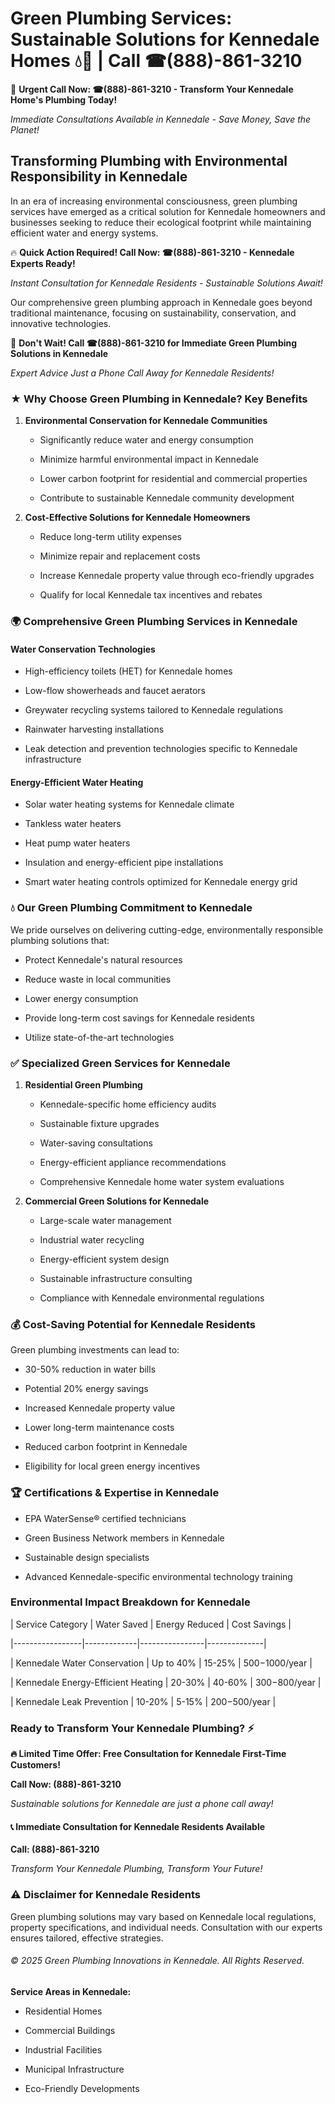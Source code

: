 # Green Plumbing Services: Sustainable Solutions for Kennedale Homes 💧🌿 | Call ☎(888)-861-3210

🚨 **Urgent Call Now: ☎(888)-861-3210 - Transform Your Kennedale Home's Plumbing Today!**
*Immediate Consultations Available in Kennedale - Save Money, Save the Planet!*

## Transforming Plumbing with Environmental Responsibility in Kennedale

In an era of increasing environmental consciousness, green plumbing services have emerged as a critical solution for Kennedale homeowners and businesses seeking to reduce their ecological footprint while maintaining efficient water and energy systems. 

🔥 **Quick Action Required! Call Now: ☎(888)-861-3210 - Kennedale Experts Ready!**
*Instant Consultation for Kennedale Residents - Sustainable Solutions Await!*

Our comprehensive green plumbing approach in Kennedale goes beyond traditional maintenance, focusing on sustainability, conservation, and innovative technologies.

🚨 **Don't Wait! Call ☎(888)-861-3210 for Immediate Green Plumbing Solutions in Kennedale**
*Expert Advice Just a Phone Call Away for Kennedale Residents!*

### ★ Why Choose Green Plumbing in Kennedale? Key Benefits

1. **Environmental Conservation for Kennedale Communities** 
   - Significantly reduce water and energy consumption
   - Minimize harmful environmental impact in Kennedale
   - Lower carbon footprint for residential and commercial properties
   - Contribute to sustainable Kennedale community development

2. **Cost-Effective Solutions for Kennedale Homeowners** 
   - Reduce long-term utility expenses
   - Minimize repair and replacement costs
   - Increase Kennedale property value through eco-friendly upgrades
   - Qualify for local Kennedale tax incentives and rebates

### 🌍 Comprehensive Green Plumbing Services in Kennedale

#### Water Conservation Technologies
- High-efficiency toilets (HET) for Kennedale homes
- Low-flow showerheads and faucet aerators
- Greywater recycling systems tailored to Kennedale regulations
- Rainwater harvesting installations
- Leak detection and prevention technologies specific to Kennedale infrastructure

#### Energy-Efficient Water Heating
- Solar water heating systems for Kennedale climate
- Tankless water heaters
- Heat pump water heaters
- Insulation and energy-efficient pipe installations
- Smart water heating controls optimized for Kennedale energy grid

### 💧 Our Green Plumbing Commitment to Kennedale

We pride ourselves on delivering cutting-edge, environmentally responsible plumbing solutions that:
- Protect Kennedale's natural resources
- Reduce waste in local communities
- Lower energy consumption
- Provide long-term cost savings for Kennedale residents
- Utilize state-of-the-art technologies

### ✅ Specialized Green Services for Kennedale

1. **Residential Green Plumbing**
   - Kennedale-specific home efficiency audits
   - Sustainable fixture upgrades
   - Water-saving consultations
   - Energy-efficient appliance recommendations
   - Comprehensive Kennedale home water system evaluations

2. **Commercial Green Solutions for Kennedale**
   - Large-scale water management
   - Industrial water recycling
   - Energy-efficient system design
   - Sustainable infrastructure consulting
   - Compliance with Kennedale environmental regulations

### 💰 Cost-Saving Potential for Kennedale Residents

Green plumbing investments can lead to:
- 30-50% reduction in water bills
- Potential 20% energy savings
- Increased Kennedale property value
- Lower long-term maintenance costs
- Reduced carbon footprint in Kennedale
- Eligibility for local green energy incentives

### 🏆 Certifications & Expertise in Kennedale

- EPA WaterSense® certified technicians
- Green Business Network members in Kennedale
- Sustainable design specialists
- Advanced Kennedale-specific environmental technology training

### Environmental Impact Breakdown for Kennedale

| Service Category | Water Saved | Energy Reduced | Cost Savings |
|-----------------|-------------|----------------|--------------|
| Kennedale Water Conservation | Up to 40% | 15-25% | $500-$1000/year |
| Kennedale Energy-Efficient Heating | 20-30% | 40-60% | $300-$800/year |
| Kennedale Leak Prevention | 10-20% | 5-15% | $200-$500/year |

### Ready to Transform Your Kennedale Plumbing? ⚡

**🔥 Limited Time Offer: Free Consultation for Kennedale First-Time Customers!**

**Call Now: (888)-861-3210**
*Sustainable solutions for Kennedale are just a phone call away!*

#### 📞 Immediate Consultation for Kennedale Residents Available

**Call: (888)-861-3210**
*Transform Your Kennedale Plumbing, Transform Your Future!*

### ⚠️ Disclaimer for Kennedale Residents

Green plumbing solutions may vary based on Kennedale local regulations, property specifications, and individual needs. Consultation with our experts ensures tailored, effective strategies.

###### © 2025 Green Plumbing Innovations in Kennedale. All Rights Reserved.

**Service Areas in Kennedale:** 
- Residential Homes
- Commercial Buildings
- Industrial Facilities
- Municipal Infrastructure
- Eco-Friendly Developments